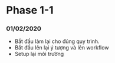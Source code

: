 # Phase 1-1
### 01/02/2020
+ Bắt đầu làm lại cho đúng quy trình.
+ Bắt đầu lên lại ý tượng và lên workflow
+ Setup lại môi trường 
